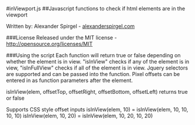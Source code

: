 #inViewport.js
##Javascript functions to check if html elements are in the viewport

Written by: Alexander Spirgel - <a href="http://alexanderspirgel.com" target="_blank">alexanderspirgel.com</a>

###License
Released under the MIT license - <a href="http://opensource.org/licenses/MIT" target="_blank">http://opensource.org/licenses/MIT</a>

###Using the script
Each function will return true or false depending on whether the element is in view.
"isInView" checks if any of the element is in view, "isInFullView" checks if all of the element is in view.
Jquery selectors are supported and can be passed into the function.
Pixel offsets can be entered in as function parameters after the element.

isInView(elem, offsetTop, offsetRight, offsetBottom, offsetLeft)
returns true or false

Supports CSS style offset inputs
isInView(elem, 10) = isInView(elem, 10, 10, 10, 10)
isInView(elem, 10, 20) = isInView(elem, 10, 20, 10, 20)